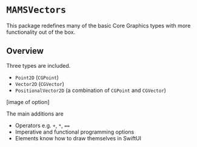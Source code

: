 # ``MAMSVectors``

This package redefines many of the basic Core Graphics types with more functionality out of the box.  

## Overview

Three types are included.

* ``Point2D`` (`CGPoint`)
* ``Vector2D`` (`CGVector`)
* ``PositionalVector2D`` (a combination of `CGPoint` and `CGVector`)

[image of option]

The main additions are

* Operators e.g. `+`, `*`, `==`
* Imperative and functional programming options
* Elements know how to draw themselves in SwiftUI


